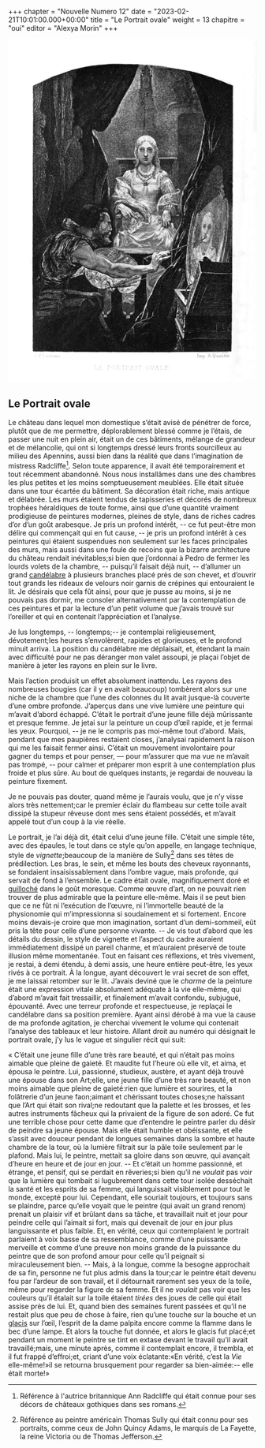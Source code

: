 +++
chapter = "Nouvelle Numero 12"
date = "2023-02-21T10:01:00.000+00:00"
title = "Le Portrait ovale"
weight = 13
chapitre = "oui"
editor = "Alexya Morin"
+++

![image](/images/portraitovale.jpg)

## Le Portrait ovale

Le château dans lequel mon domestique s’était avisé de pénétrer de force, plutôt que de me permettre, déplorablement blessé comme je l’étais, de passer une nuit en plein air, était un de ces bâtiments, mélange de grandeur et de mélancolie, qui ont si longtemps dressé leurs fronts sourcilleux au milieu des Apennins, aussi bien dans la réalité que dans l’imagination de mistress Radcliffe[^1]. Selon toute apparence, il avait été temporairement et tout récemment abandonné. Nous nous installâmes dans une des chambres les plus petites et les moins somptueusement meublées. Elle était située dans une tour écartée du bâtiment. Sa décoration était riche, mais antique et délabrée. Les murs étaient tendus de tapisseries et décorés de nombreux trophées héraldiques de toute forme, ainsi que d’une quantité vraiment prodigieuse de peintures modernes, pleines de style, dans de riches cadres d’or d’un goût arabesque. Je pris un profond intérêt, -- ce fut peut-être mon délire qui commençait qui en fut cause, -- je pris un profond intérêt à ces peintures qui étaient suspendues non seulement sur les faces principales des murs, mais aussi dans une foule de recoins que la bizarre architecture du château rendait inévitables;si bien que j’ordonnai à Pedro de fermer les lourds volets de la chambre, -- puisqu’il faisait déjà nuit, -- d’allumer un grand [candélabre](https://fr.wikipedia.org/wiki/Cand%C3%A9labre) à plusieurs branches placé près de son chevet, et d’ouvrir tout grands les rideaux de velours noir garnis de crépines qui entouraient le lit. Je désirais que cela fût ainsi, pour que je pusse au moins, si je ne pouvais pas dormir, me consoler alternativement par la contemplation de ces peintures et par la lecture d’un petit volume que j’avais trouvé sur l’oreiller et qui en contenait l’appréciation et l’analyse.

[^1]: Référence à l'autrice britannique Ann Radcliffe qui était connue pour ses décors de châteaux gothiques dans ses romans.

Je lus longtemps, -- longtemps;-- je contemplai religieusement, dévotement;les heures s’envolèrent, rapides et glorieuses, et le profond minuit arriva. La position du candélabre me déplaisait, et, étendant la main avec difficulté pour ne pas déranger mon valet assoupi, je plaçai l’objet de manière à jeter les rayons en plein sur le livre.

Mais l’action produisit un effet absolument inattendu. Les rayons des nombreuses bougies (car il y en avait beaucoup) tombèrent alors sur une niche de la chambre que l’une des colonnes du lit avait jusque-là couverte d’une ombre profonde. J’aperçus dans une vive lumière une peinture qui m’avait d’abord échappé. C’était le portrait d’une jeune fille déjà mûrissante et presque femme. Je jetai sur la peinture un coup d’œil rapide, et je fermai les yeux. Pourquoi, -- je ne le compris pas moi-même tout d’abord. Mais, pendant que mes paupières restaient closes, j’analysai rapidement la raison qui me les faisait fermer ainsi. C’était un mouvement involontaire pour gagner du temps et pour penser, — pour m’assurer que ma vue ne m’avait pas trompé, -- pour calmer et préparer mon esprit à une contemplation plus froide et plus sûre. Au bout de quelques instants, je regardai de nouveau la peinture fixement.

Je ne pouvais pas douter, quand même je l’aurais voulu, que je n’y visse alors très nettement;car le premier éclair du flambeau sur cette toile avait dissipé la stupeur rêveuse dont mes sens étaient possédés, et m’avait appelé tout d’un coup à la vie réelle.

Le portrait, je l’ai déjà dit, était celui d’une jeune fille. C’était une simple tête, avec des épaules, le tout dans ce style qu’on appelle, en langage technique, style de *vignette*;beaucoup de la manière de Sully[^2] dans ses têtes de prédilection. Les bras, le sein, et même les bouts des cheveux rayonnants, se fondaient insaisissablement dans l’ombre vague, mais profonde, qui servait de fond à l’ensemble. Le cadre était ovale, magnifiquement doré et [guilloché](https://fr.wiktionary.org/wiki/guilloch%C3%A9) dans le goût moresque. Comme œuvre d’art, on ne pouvait rien trouver de plus admirable que la peinture elle-même. Mais il se peut bien que ce ne fût ni l’exécution de l’œuvre, ni l’immortelle beauté de la physionomie qui m’impressionna si soudainement et si fortement. Encore moins devais-je croire que mon imagination, sortant d’un demi-sommeil, eût pris la tête pour celle d’une personne vivante. -- Je vis tout d’abord que les détails du dessin, le style de vignette et l’aspect du cadre auraient immédiatement dissipé un pareil charme, et m’auraient préservé de toute illusion même momentanée. Tout en faisant ces réflexions, et très vivement, je restai, à demi étendu, à demi assis, une heure entière peut-être, les yeux rivés à ce portrait. À la longue, ayant découvert le vrai secret de son effet, je me laissai retomber sur le lit. J’avais deviné que le *charme* de la peinture était une expression vitale absolument adéquate à la vie elle-même, qui d’abord m’avait fait tressaillir, et finalement m’avait confondu, subjugué, épouvanté. Avec une terreur profonde et respectueuse, je replaçai le candélabre dans sa position première. Ayant ainsi dérobé à ma vue la cause de ma profonde agitation, je cherchai vivement le volume qui contenait l’analyse des tableaux et leur histoire. Allant droit au numéro qui désignait le portrait ovale, j’y lus le vague et singulier récit qui suit:

[^2]: Référence au peintre américain Thomas Sully qui était connu pour ses portraits, comme ceux de John Quincy Adams, le marquis de La Fayette, la reine Victoria ou de Thomas Jefferson. 

« C’était une jeune fille d’une très rare beauté, et qui n’était pas moins aimable que pleine de gaieté. Et maudite fut l’heure où elle vit, et aima, et épousa le peintre. Lui, passionné, studieux, austère, et ayant déjà trouvé une épouse dans son Art;elle, une jeune fille d’une très rare beauté, et non moins aimable que pleine de gaieté:rien que lumière et sourires, et la folâtrerie d’un jeune faon;aimant et chérissant toutes choses;ne haïssant que l’Art qui était son rival;ne redoutant que la palette et les brosses, et les autres instruments fâcheux qui la privaient de la figure de son adoré. Ce fut une terrible chose pour cette dame que d’entendre le peintre parler du désir de peindre sa jeune épouse. Mais elle était humble et obéissante, et elle s’assit avec douceur pendant de longues semaines dans la sombre et haute chambre de la tour, où la lumière filtrait sur la pâle toile seulement par le plafond. Mais lui, le peintre, mettait sa gloire dans son œuvre, qui avançait d’heure en heure et de jour en jour. -- Et c’était un homme passionné, et étrange, et pensif, qui se perdait en rêveries;si bien qu’il ne *voulait* pas voir que la lumière qui tombait si lugubrement dans cette tour isolée desséchait la santé et les esprits de sa femme, qui languissait visiblement pour tout le monde, excepté pour lui. Cependant, elle souriait toujours, et toujours sans se plaindre, parce qu’elle voyait que le peintre (qui avait un grand renom) prenait un plaisir vif et brûlant dans sa tâche, et travaillait nuit et jour pour peindre celle qui l’aimait si fort, mais qui devenait de jour en jour plus languissante et plus faible. Et, en vérité, ceux qui contemplaient le portrait parlaient à voix basse de sa ressemblance, comme d’une puissante merveille et comme d’une preuve non moins grande de la puissance du peintre que de son profond amour pour celle qu’il peignait si miraculeusement bien. -- Mais, à la longue, comme la besogne approchait de sa fin, personne ne fut plus admis dans la tour;car le peintre était devenu fou par l’ardeur de son travail, et il détournait rarement ses yeux de la toile, même pour regarder la figure de sa femme. Et il ne *voulait* pas voir que les couleurs qu’il étalait sur la toile étaient *tirées* des joues de celle qui était assise près de lui. Et, quand bien des semaines furent passées et qu’il ne restait plus que peu de chose à faire, rien qu’une touche sur la bouche et un [glacis](https://fr.wikipedia.org/wiki/Glacis_(peinture)) sur l’œil, l’esprit de la dame palpita encore comme la flamme dans le bec d’une lampe. Et alors la touche fut donnée, et alors le glacis fut placé;et pendant un moment le peintre se tint en extase devant le travail qu’il avait travaillé;mais, une minute après, comme il contemplait encore, il trembla, et il fut frappé d’effroi;et, criant d’une voix éclatante:«En vérité, c’est la *Vie* elle-même!»il se retourna brusquement pour regarder sa bien-aimée:-- elle était morte!»
